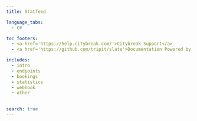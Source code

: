 ```yaml
---
title: Statfeed

language_tabs:
  - C#

toc_footers:
  - <a href='https://help.citybreak.com/'>Citybreak Support</a> 
  - <a href='https://github.com/tripit/slate'>Documentation Powered by Slate</a>

includes:
  - intro
  - endpoints
  - bookings
  - statistics
  - webhook
  - other
  

search: true
---
```

